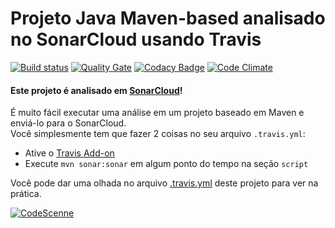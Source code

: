 # Projeto Java Maven-based analisado no SonarCloud usando Travis

[![Build status](https://travis-ci.org/matheuspiment/sonar-test.svg?branch=master)](https://travis-ci.org/matheuspiment/sonar-test)
[![Quality Gate](https://sonarcloud.io/api/badges/gate?key=com.github.matheuspiment:projeto-exemplo)](https://sonarcloud.io/dashboard/index/com.github.matheuspiment:projeto-exemplo)
[![Codacy Badge](https://api.codacy.com/project/badge/Grade/5025d66bade34f5ab686d7c3521f35f2)](https://www.codacy.com/app/matheuspiment/projeto-exemplo?utm_source=github.com&amp;utm_medium=referral&amp;utm_content=matheuspiment/projeto-exemplo&amp;utm_campaign=Badge_Grade)
[![Code Climate](https://codeclimate.com/github/matheuspiment/projeto-exemplo/badges/gpa.svg)](https://codeclimate.com/github/matheuspiment/projeto-exemplo)

#### Este projeto é analisado em [SonarCloud](https://sonarcloud.io)!

É muito fácil executar uma análise em um projeto baseado em Maven e enviá-lo para o SonarCloud.  
Você simplesmente tem que fazer 2 coisas no seu arquivo `.travis.yml`:
* Ative o [Travis Add-on](https://docs.travis-ci.com/user/sonarqube/)
* Execute `mvn sonar:sonar` em algum ponto do tempo na seção `script`

Você pode dar uma olhada no arquivo [.travis.yml](https://github.com/matheuspiment/sonar-test/blob/master/.travis.yml)
deste projeto para ver na prática.

[![CodeScenne](https://codescene.io/projects/1360/status.svg)](https://codescene.io/projects/1360/jobs/latest-successful/results)
